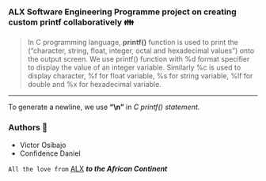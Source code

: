 ### ALX Software Engineering Programme project on creating custom printf collaboratively :family:

>In C programming language, **printf()** function is used to print the (“character, string, float, integer, octal and hexadecimal values”) onto the output screen.
>We use printf() function with %d format specifier to display the value of an integer variable.
>Similarly %c is used to display character, %f for float variable, %s for string variable, %lf for double and %x for hexadecimal variable.

---

To generate a newline, we use **“\n”** in _C printf() statement._

### Authors :rocket:
- Victor Osibajo
- Confidence Daniel

`All the love from` [ALX](https://www.alxafrica.com/) ***to the African Continent***

